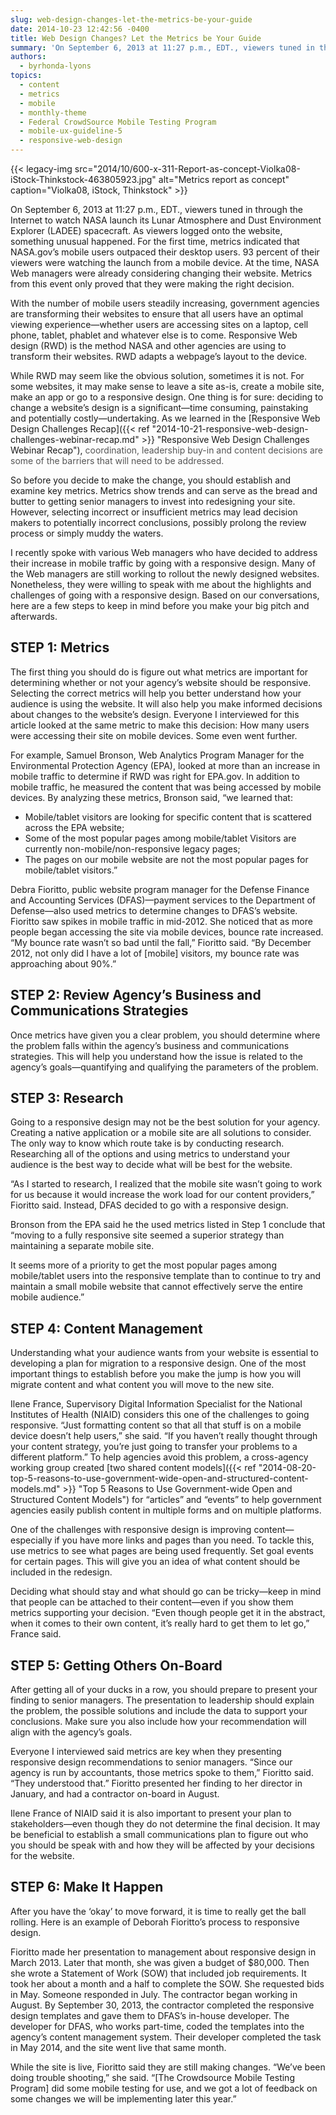 ```yaml
---
slug: web-design-changes-let-the-metrics-be-your-guide
date: 2014-10-23 12:42:56 -0400
title: Web Design Changes? Let the Metrics be Your Guide
summary: 'On September 6, 2013 at 11:27 p.m., EDT., viewers tuned in through the Internet to watch NASA launch its Lunar Atmosphere and Dust Environment Explorer (LADEE) spacecraft. As viewers logged onto the website, something unusual happened. For the first time, metrics indicated that NASA.gov’s mobile users outpaced their desktop users. 93 percent of their viewers'
authors:
  - byrhonda-lyons
topics:
  - content
  - metrics
  - mobile
  - monthly-theme
  - Federal CrowdSource Mobile Testing Program
  - mobile-ux-guideline-5
  - responsive-web-design
---
```


{{< legacy-img src="2014/10/600-x-311-Report-as-concept-Violka08-iStock-Thinkstock-463805923.jpg" alt="Metrics report as concept" caption="Violka08, iStock, Thinkstock" >}} 

On September 6, 2013 at 11:27 p.m., EDT., viewers tuned in through the Internet to watch NASA launch its Lunar Atmosphere and Dust Environment Explorer (LADEE) spacecraft. As viewers logged onto the website, something unusual happened. For the first time, metrics indicated that NASA.gov’s mobile users outpaced their desktop users. 93 percent of their viewers were watching the launch from a mobile device. At the time, NASA Web managers were already considering changing their website. Metrics from this event only proved that they were making the right decision.

With the number of mobile users steadily increasing, government agencies are transforming their websites to ensure that all users have an optimal viewing experience—whether users are accessing sites on a laptop, cell phone, tablet, phablet and whatever else is to come. Responsive Web design (RWD) is the method NASA and other agencies are using to transform their websites. RWD adapts a webpage’s layout to the device.

While RWD may seem like the obvious solution, sometimes it is not. For some websites, it may make sense to leave a site as-is, create a mobile site, make an app or go to a responsive design. One thing is for sure: deciding to change a website’s design is a significant—time consuming, painstaking and potentially costly—undertaking. As we learned in the [Responsive Web Design Challenges Recap]({{< ref "2014-10-21-responsive-web-design-challenges-webinar-recap.md" >}} "Responsive Web Design Challenges Webinar Recap"), <span style="color: #555555">coordination, leadership buy-in and content decisions are some of the barriers that will need to be addressed.</span>

So before you decide to make the change, you should establish and examine key metrics. Metrics show trends and can serve as the bread and butter to getting senior managers to invest into redesigning your site. However, selecting incorrect or insufficient metrics may lead decision makers to potentially incorrect conclusions, possibly prolong the review process or simply muddy the waters.

I recently spoke with various Web managers who have decided to address their increase in mobile traffic by going with a responsive design. Many of the Web managers are still working to rollout the newly designed websites. Nonetheless, they were willing to speak with me about the highlights and challenges of going with a responsive design. Based on our conversations, here are a few steps to keep in mind before you make your big pitch and afterwards.

## STEP 1: Metrics

The first thing you should do is figure out what metrics are important for determining whether or not your agency’s website should be responsive. Selecting the correct metrics will help you better understand how your audience is using the website. It will also help you make informed decisions about changes to the website’s design. Everyone I interviewed for this article looked at the same metric to make this decision: How many users were accessing their site on mobile devices. Some even went further.

For example, Samuel Bronson, Web Analytics Program Manager for the Environmental Protection Agency (EPA), looked at more than an increase in mobile traffic to determine if RWD was right for EPA.gov. In addition to mobile traffic, he measured the content that was being accessed by mobile devices. By analyzing these metrics, Bronson said, “we learned that:

  * Mobile/tablet visitors are looking for specific content that is scattered across the EPA website;
  * Some of the most popular pages among mobile/tablet Visitors are currently non-mobile/non-responsive legacy pages;
  * The pages on our mobile website are not the most popular pages for mobile/tablet visitors.”

Debra Fioritto, public website program manager for the Defense Finance and Accounting Services (DFAS)—payment services to the Department of Defense—also used metrics to determine changes to DFAS’s website. Fioritto saw spikes in mobile traffic in mid-2012. She noticed that as more people began accessing the site via mobile devices, bounce rate increased. “My bounce rate wasn’t so bad until the fall,” Fioritto said. “By December 2012, not only did I have a lot of [mobile] visitors, my bounce rate was approaching about 90%.”

## STEP 2: Review Agency’s Business and Communications Strategies

Once metrics have given you a clear problem, you should determine where the problem falls within the agency’s business and communications strategies. This will help you understand how the issue is related to the agency’s goals—quantifying and qualifying the parameters of the problem.

## STEP 3: Research

Going to a responsive design may not be the best solution for your agency. Creating a native application or a mobile site are all solutions to consider. The only way to know which route take is by conducting research. Researching all of the options and using metrics to understand your audience is the best way to decide what will be best for the website.

“As I started to research, I realized that the mobile site wasn’t going to work for us because it would increase the work load for our content providers,” Fioritto said. Instead, DFAS decided to go with a responsive design.

Bronson from the EPA said he the used metrics listed in Step 1 conclude that “moving to a fully responsive site seemed a superior strategy than maintaining a separate mobile site.

It seems more of a priority to get the most popular pages among mobile/tablet users into the responsive template than to continue to try and maintain a small mobile website that cannot effectively serve the entire mobile audience.”

## STEP 4: Content Management

Understanding what your audience wants from your website is essential to developing a plan for migration to a responsive design. One of the most important things to establish before you make the jump is how you will migrate content and what content you will move to the new site.

Ilene France, Supervisory Digital Information Specialist for the National Institutes of Health (NIAID) considers this one of the challenges to going responsive. “Just formatting content so that all that stuff is on a mobile device doesn’t help users,” she said. “If you haven’t really thought through your content strategy, you’re just going to transfer your problems to a different platform.” To help agencies avoid this problem, a cross-agency working group created [two shared content models]({{< ref "2014-08-20-top-5-reasons-to-use-government-wide-open-and-structured-content-models.md" >}} "Top 5 Reasons to Use Government-wide Open and Structured Content Models") for “articles” and “events” to help government agencies easily publish content in multiple forms and on multiple platforms.

One of the challenges with responsive design is improving content—especially if you have more links and pages than you need. To tackle this, use metrics to see what pages are being used frequently. Set goal events for certain pages. This will give you an idea of what content should be included in the redesign.

Deciding what should stay and what should go can be tricky—keep in mind that people can be attached to their content—even if you show them metrics supporting your decision. “Even though people get it in the abstract, when it comes to their own content, it’s really hard to get them to let go,” France said.

## STEP 5: Getting Others On-Board

After getting all of your ducks in a row, you should prepare to present your finding to senior managers. The presentation to leadership should explain the problem, the possible solutions and include the data to support your conclusions. Make sure you also include how your recommendation will align with the agency’s goals.

Everyone I interviewed said metrics are key when they presenting responsive design recommendations to senior managers. “Since our agency is run by accountants, those metrics spoke to them,” Fioritto said. “They understood that.” Fioritto presented her finding to her director in January, and had a contractor on-board in August.

Ilene France of NIAID said it is also important to present your plan to stakeholders—even though they do not determine the final decision. It may be beneficial to establish a small communications plan to figure out who you should be speak with and how they will be affected by your decisions for the website.

## STEP 6: Make It Happen

After you have the ‘okay’ to move forward, it is time to really get the ball rolling. Here is an example of Deborah Fioritto’s process to responsive design.

Fioritto made her presentation to management about responsive design in March 2013. Later that month, she was given a budget of $80,000. Then she wrote a Statement of Work (SOW) that included job requirements. It took her about a month and a half to complete the SOW. She requested bids in May. Someone responded in July. The contractor began working in August. By September 30, 2013, the contractor completed the responsive design templates and gave them to DFAS’s in-house developer. The developer for DFAS, who works part-time, coded the templates into the agency’s content management system. Their developer completed the task in May 2014, and the site went live that same month.

While the site is live, Fioritto said they are still making changes. “We’ve been doing trouble shooting,” she said. “[The Crowdsource Mobile Testing Program] did some mobile testing for use, and we got a lot of feedback on some changes we will be implementing later this year.”
